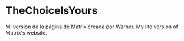 # TheChoiceIsYours
Mi versión de la página de Matrix creada por Warner. My lite version of Matrix's website.
